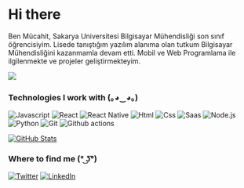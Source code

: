 <h1>Hi there</h1>

<p> Ben Mücahit, Sakarya Universitesi Bilgisayar Mühendisliği son sınıf öğrencisiyim. Lisede tanıştığım yazılım alanıma olan tutkum Bilgisayar Mühendisliğini kazanmamla devam etti. Mobil ve Web Programlama ile ilgilenmekte ve projeler geliştirmekteyim. </p>

![](https://komarev.com/ghpvc/?username=mucahit-sahin&color=green)
<h3>Technologies I work with (｡◕‿◕｡)</h3>
<p>
  
  <img alt="Javascript" src="https://img.shields.io/badge/JavaScript-323330?style=for-the-badge&logo=javascript&logoColor=F7DF" />
  <img alt="React" src="https://img.shields.io/badge/React-20232A?style=for-the-badge&logo=react&logoColor=61DAFB" />
  <img alt="React Native" src="https://img.shields.io/badge/React_Native-20232A?style=for-the-badge&logo=react&logoColor=61DAFB" />
  <img alt="Html" src="https://img.shields.io/badge/HTML5-E34F26?style=for-the-badge&logo=html5&logoColor=white" />
  <img alt="Css" src="https://img.shields.io/badge/CSS3-1572B6?style=for-the-badge&logo=css3&logoColor=white" />
  <img alt="Saas" src="https://img.shields.io/badge/Sass-CC6699?style=for-the-badge&logo=sass&logoColor=white" />
  <img alt="Node.js" src="https://img.shields.io/badge/Node.js-43853D?style=for-the-badge&logo=node.js&logoColor=white" />
  <img alt="Python" src="https://img.shields.io/badge/Python-3776AB?style=for-the-badge&logo=python&logoColor=white" />
  
  <img alt="Git" src="https://img.shields.io/badge/-Git-F05033?style=flat-square&logo=git&logoColor=white" />
  <img alt="Github actions" src="https://img.shields.io/badge/-Github_Actions-2088FF?style=flat-square&logo=github-actions&logoColor=white" />
  
</p>

[![GitHub Stats](https://github-readme-stats.vercel.app/api?username=mucahit-sahin&show_icons=true&theme=algolia&count_private=true)](https://bit.ly/2DRJEXJ)

<h3>Where to find me (° ͜ʖ͡°)</h3>
<p><a href="https://twitter.com/Mucahitsahin6" target="_blank"><img alt="Twitter" src="https://img.shields.io/badge/twitter-%231DA1F2.svg?&style=for-the-badge&logo=twitter&logoColor=white" /></a> <a href="https://www.linkedin.com/in/mucahitsahinn/" target="_blank"><img alt="LinkedIn" src="https://img.shields.io/badge/linkedin-%230077B5.svg?&style=for-the-badge&logo=linkedin&logoColor=white" /></a></p>



